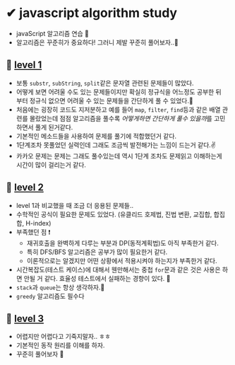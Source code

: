 # ✔ javascript algorithm study

- javaScript 알고리즘 연습 🎯
- 알고리즘은 꾸준히가 중요하다! 그러니 제발 꾸준히 풀어보자..🚀

## 🌈 [level 1](https://github.com/saseungmin/programmers/tree/master/Level%201)
- 보통 `substr`, `subString`, `split`같은 문자열 관련된 문제들이 많았다.
- 어떻게 보면 어려울 수도 있는 문제들이지만 확실히 정규식을 어느정도 공부한 뒤 부터 정규식 없으면 어려울 수 있는 문제들을 간단하게 풀 수 있었다.😤
- 처음에는 굉장히 코드도 지저분하고 예를 들어 `map`, `filter`, `find`등과 같은 배열 관련를 몰랐었는데 점점 알고리즘을 풀수록 *어떻게하면 간단하게 풀수 있을까*를 고민하면서 풀게 된거같다. 
- 기본적인 메소드들을 사용하여 문제를 풀기에 적합했던거 같다.
- 1단계조차 못풀었던 실력인데 그래도 조금씩 발전해가는 느낌이 드는거 같다.✌
- 카카오 문제는 문제는 그래도 풀수있는데 역시 1단계 조차도 문제읽고 이해하는게 시간이 많이 걸리는거 같다.
## 🌈 [level 2](https://github.com/saseungmin/programmers/tree/master/Level%202)
- level 1과 비교했을 때 조금 더 응용된 문제들..
- 수학적인 공식이 필요한 문제도 있었다. (유클리드 호제법, 진법 변환, 교집합, 합집합, H-index)
- 부족했던 점 ❗
  - 재귀호출을 완벽하게 다루는 부분과 DP(동적계획법)도 아직 부족한거 같다.
  - 특히 DFS/BFS 알고리즘은 공부가 많이 필요한거 같다.
  - 이론적으로는 알겠지만 어떤 상황에서 적용시켜야 하는지가 부족한거 같다.
- 시간복잡도(테스트 케이스)에 대해서 웬만해서는 중첩 `for`문과 같은 것은 사용은 하면 안될 거 같다. 효율성 테스트에서 실패하는 경향이 있다. 🎯
- `stack`과 `queue`는 항상 생각하자.😤
- `greedy` 알고리즘도 필수다
## 🌈 [level 3](https://github.com/saseungmin/programmers/tree/master/Level%203)
- 어렵지만 어렵다고 기죽지말자.. ㅎㅎ
- 기본적인 동작 원리를 이해를 하자.
- 꾸준히 풀어보자 📖
